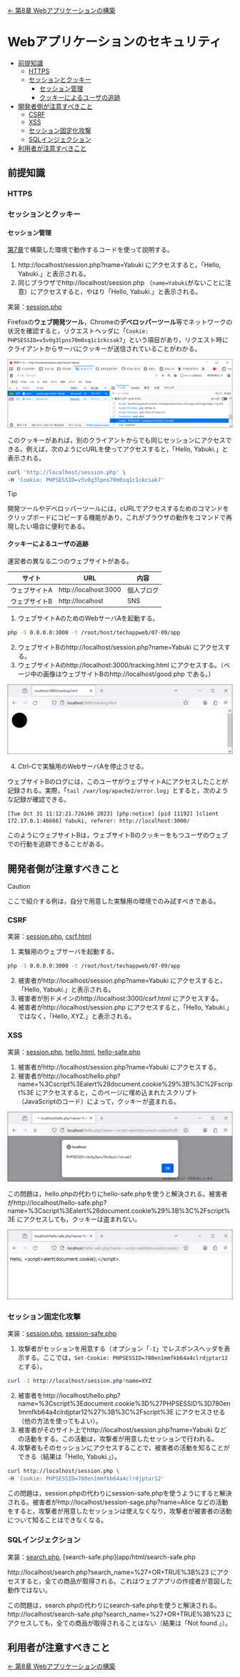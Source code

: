 [← 第8章 Webアプリケーションの構築](08.md)

# Webアプリケーションのセキュリティ

<!-- vscode-markdown-toc -->
* [前提知識](#)
	* [HTTPS](#HTTPS)
	* [セッションとクッキー](#-1)
		* [セッション管理](#-1)
		* [クッキーによるユーザの追跡](#-1)
* [開発者側が注意すべきこと](#-1)
	* [CSRF](#CSRF)
	* [XSS](#XSS)
	* [セッション固定化攻撃](#-1)
	* [SQLインジェクション](#SQL)
* [利用者が注意すべきこと](#-1)

<!-- vscode-markdown-toc-config
	numbering=false
	autoSave=true
	/vscode-markdown-toc-config -->
<!-- /vscode-markdown-toc -->

## <a name=''></a>前提知識

### <a name='HTTPS'></a>HTTPS

### <a name='-1'></a>セッションとクッキー

#### <a name='-1'></a>セッション管理

[第7章](07.md)で構築した環境で動作するコードを使って説明する。

1. http://localhost/session.php?name=Yabuki にアクセスすると，「Hello, Yabuki.」と表示される。
1. 同じブラウザでhttp://localhost/session.php （`name=Yabuki`がないことに注意）にアクセスすると，やはり「Hello, Yabuki.」と表示される。

実装：[session.php](app/html/session.php)

Firefoxの**ウェブ開発ツール**，Chromeの**デベロッパーツール**等でネットワークの状況を確認すると，リクエストヘッダに「`Cookie: PHPSESSID=v5v0g3lpns70m0sq1c1ckcsak7`」という項目があり，リクエスト時にクライアントからサーバにクッキーが送信されていることがわかる。

![](img/09-cookie-b.png)

このクッキーがあれば，別のクライアントからでも同じセッションにアクセスできる。例えば，次のようにcURLを使ってアクセスすると，「Hello, Yabuki.」と表示される。

```bash
curl 'http://localhost/session.php' \
-H 'Cookie: PHPSESSID=v5v0g3lpns70m0sq1c1ckcsak7'
```

> [!TIP]
> 開発ツールやデベロッパーツールには，cURLでアクセスするためのコマンドをクリップボードにコピーする機能があり，これがブラウザの動作をコマンドで再現したい場合に便利である。

#### <a name='-1'></a>クッキーによるユーザの追跡

運営者の異なる二つのウェブサイトがある。

サイト|URL|内容
--|--|--
ウェブサイトA|http://localhost:3000|個人ブログ
ウェブサイトB|http://localhost|SNS

1. ウェブサイトAのためのWebサーバAを起動する。

```bash
php -S 0.0.0.0:3000 -t /root/host/techappweb/07-09/app
```

2. ウェブサイトBのhttp://localhost/session.php?name=Yabuki にアクセスする。
3. ウェブサイトAのhttp://localhost:3000/tracking.html にアクセスする。（ページ中の画像はウェブサイトBのhttp://localhost/good.php である。）

![](img/09-tracking-b.png)

4. Ctrl-Cで実験用のWebサーバAを停止させる。

ウェブサイトBのログには，このユーザがウェブサイトAにアクセスしたことが記録される。実際，「`tail /var/log/apache2/error.log`」とすると，次のような記録が確認できる。

```
[Tue Oct 31 11:12:21.726166 2023] [php:notice] [pid 11192] [client 172.17.0.1:46666] Yabuki, referer: http://localhost:3000/
```

このようにウェブサイトBは，ウェブサイトBのクッキーをもつユーザのウェブでの行動を追跡できることがある。

## <a name='-1'></a>開発者側が注意すべきこと

> [!CAUTION]
> ここで紹介する例は，自分で用意した実験用の環境でのみ試すべきである。

### <a name='CSRF'></a>CSRF

実装：[session.php](app/html/session.php), [csrf.html](app/csrf.html)

1. 実験用のウェブサーバを起動する。

```bash
php -S 0.0.0.0:3000 -t /root/host/techappweb/07-09/app
```

2. 被害者がhttp://localhost/session.php?name=Yabuki にアクセスすると，「Hello, Yabuki.」と表示される。
3. 被害者が別ドメインのhttp://localhost:3000/csrf.html にアクセスする。
4. 被害者がhttp://localhost/session.php にアクセスすると，「Hello, Yabuki.」ではなく，「Hello, XYZ.」と表示される。

### <a name='XSS'></a>XSS

実装：[session.php](app/html/session.php), [hello.html](app/html/hello.php), [hello-safe.php](app/html/hello-safe.php)

1. 被害者がhttp://localhost/session.php?name=Yabuki にアクセスする。
1. 被害者がhttp://localhost/hello.php?name=%3Cscript%3Ealert%28document.cookie%29%3B%3C%2Fscript%3E にアクセスすると，このページに埋め込まれたスクリプト（JavaScriptのコード）によって，クッキーが盗まれる。

![](img/09-xss1-b.png)

この問題は，hello.phpの代わりにhello-safe.phpを使うと解決される。被害者がhttp://localhost/hello-safe.php?name=%3Cscript%3Ealert%28document.cookie%29%3B%3C%2Fscript%3E にアクセスしても，クッキーは盗まれない。

![](img/09-xss2-b.png)

### <a name='-1'></a>セッション固定化攻撃

実装：[session.php](app/html/session.php), [session-safe.php](app/html/session-safe.php)

1. 攻撃者がセッションを用意する（オプション「`-I`」でレスポンスヘッダを表示する。ここでは，`Set-Cookie: PHPSESSID=780en1mmfkb64a4clrdjptar12`とする）。

```bash
curl -I http://localhost/session.php?name=XYZ
```

2. 被害者をhttp://localhost/hello.php?name=%3Cscript%3Edocument.cookie%3D%27PHPSESSID%3D780en1mmfkb64a4clrdjptar12%27%3B%3C%2Fscript%3E にアクセスさせる（他の方法を使ってもよい）。
3. 被害者がそのサイト上でhttp://localhost/session.php?name=Yabuki などの活動をする。この活動は，攻撃者が用意したセッションで行われる。
4. 攻撃者もそのセッションにアクセスすることで，被害者の活動を知ることができる（結果は「Hello, Yabuki.」）。

```bash
curl http://localhost/session.php \
-H 'Cookie: PHPSESSID=780en1mmfkb64a4clrdjptar12'
```

この問題は，session.phpの代わりにsession-safe.phpを使うようにすると解決される。被害者がhttp://localhost/session-sage.php?name=Alice などの活動をすると，攻撃者が用意したセッションは使えなくなり，攻撃者が被害者の活動について知ることはできなくなる。

### <a name='SQL'></a>SQLインジェクション

実装：[search.php](app/html/search.php), [search-safe.php](app/html/search-safe.php

http://localhost/search.php?search_name=%27+OR+TRUE%3B%23 にアクセスすると，全ての商品が取得される。これはウェブアプリの作成者が意図した動作ではない。

この問題は，search.phpの代わりにsearch-safe.phpを使うと解決される。http://localhost/search-safe.php?search_name=%27+OR+TRUE%3B%23 にアクセスしても，全ての商品が取得されることはない（結果は「Not found.」）。

## <a name='-1'></a>利用者が注意すべきこと

[← 第8章 Webアプリケーションの構築](08.md)